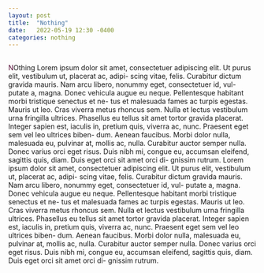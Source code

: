 ```yaml
---
layout: post
title:  "Nothing"
date:   2022-05-19 12:30 -0400
categories: nothing
---
```

<h2></h2>
<p><font color="#550A35">N</font>Othing Lorem ipsum dolor sit amet, consectetuer adipiscing
elit. Ut purus elit, vestibulum ut, placerat ac, adipi-
scing vitae, felis. Curabitur dictum gravida mauris.
Nam arcu libero, nonummy eget, consectetuer id, vul-
putate a, magna. Donec vehicula augue eu neque.
Pellentesque habitant morbi tristique senectus et ne-
tus et malesuada fames ac turpis egestas. Mauris ut
leo. Cras viverra metus rhoncus sem. Nulla et lectus
vestibulum urna fringilla ultrices. Phasellus eu tellus
sit amet tortor gravida placerat. Integer sapien est,
iaculis in, pretium quis, viverra ac, nunc. Praesent eget sem vel leo ultrices biben-
dum. Aenean faucibus. Morbi dolor nulla, malesuada eu, pulvinar at, mollis ac,
nulla. Curabitur auctor semper nulla. Donec varius orci eget risus. Duis nibh mi,
congue eu, accumsan eleifend, sagittis quis, diam. Duis eget orci sit amet orci di-
gnissim rutrum. Lorem ipsum dolor sit amet, consectetuer adipiscing
elit. Ut purus elit, vestibulum ut, placerat ac, adipi-
scing vitae, felis. Curabitur dictum gravida mauris.
Nam arcu libero, nonummy eget, consectetuer id, vul-
putate a, magna. Donec vehicula augue eu neque.
Pellentesque habitant morbi tristique senectus et ne-
tus et malesuada fames ac turpis egestas. Mauris ut
leo. Cras viverra metus rhoncus sem. Nulla et lectus
vestibulum urna fringilla ultrices. Phasellus eu tellus
sit amet tortor gravida placerat. Integer sapien est,
iaculis in, pretium quis, viverra ac, nunc. Praesent eget sem vel leo ultrices biben-
dum. Aenean faucibus. Morbi dolor nulla, malesuada eu, pulvinar at, mollis ac,
nulla. Curabitur auctor semper nulla. Donec varius orci eget risus. Duis nibh mi,
congue eu, accumsan eleifend, sagittis quis, diam. Duis eget orci sit amet orci di-
gnissim rutrum. </p>
